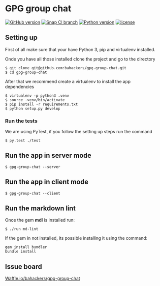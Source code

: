 # GPG group chat

[![GitHub version](https://img.shields.io/badge/version-dev-brightgreen.svg)]()
[![Snap CI branch](https://img.shields.io/snap-ci/bahackers/gpg-group-chat/master.svg?maxAge=2592000)](https://snap-ci.com/bahackers/gpg-group-chat/branch/master)
[![Python version](https://img.shields.io/badge/python-3.4-blue.svg)]()
[![license](https://img.shields.io/badge/license-GPL-blue.svg?maxAge=2592000)]()

## Setting up

First of all make sure that your have Python 3, pip and virtualenv installed.

Onde you have all those installed clone the project and go to the directory

```shell
$ git clone git@github.com:bahackers/gpg-group-chat.git
$ cd gpg-group-chat
```

After that we recommend create a virtualenv to install the app dependencies

```shell
$ virtualenv -p python3 .venv
$ source .venv/bin/activate
$ pip install -r requirements.txt
$ python setup.py develop
```

### Run the tests

We are using PyTest, if you follow the setting up steps run the command

```shell
$ py.test ./test
```

## Run the app in server mode

```shell
$ gpg-group-chat --server
```

## Run the app in client mode

```shell
$ gpg-group-chat --client
```

## Run the markdown lint

Once the gem **mdl** is installed run:

```shell
$ ./run md-lint
```

If the gem in not installed, its possible installing it using the command:

```shell
gem install bundler
bundle install
```

## Issue board

[Waffle.io/bahackers/gpg-group-chat](https://waffle.io/bahackers/gpg-group-chat)
